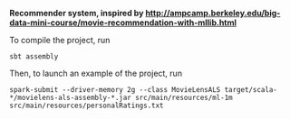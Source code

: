 **Recommender system, inspired by http://ampcamp.berkeley.edu/big-data-mini-course/movie-recommendation-with-mllib.html**

To compile the project, run
```
sbt assembly
```
Then, to launch an example of the project, run
```
spark-submit --driver-memory 2g --class MovieLensALS target/scala-*/movielens-als-assembly-*.jar src/main/resources/ml-1m src/main/resources/personalRatings.txt
```
